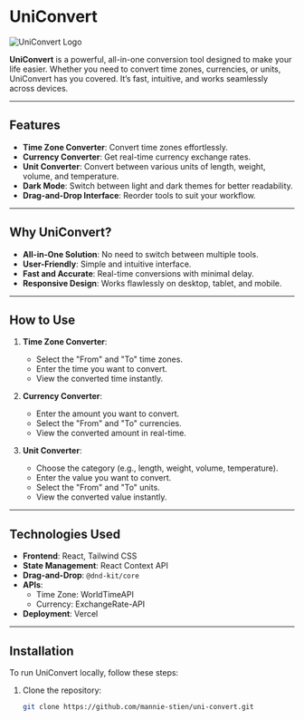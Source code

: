 # UniConvert

![UniConvert Logo](public/logo.png)

**UniConvert** is a powerful, all-in-one conversion tool designed to make your life easier. Whether you need to convert time zones, currencies, or units, UniConvert has you covered. It’s fast, intuitive, and works seamlessly across devices.

<!-- 👉 [Live Demo](https://UniConvert.app) -->

---

## Features

- **Time Zone Converter**: Convert time zones effortlessly.
- **Currency Converter**: Get real-time currency exchange rates.
- **Unit Converter**: Convert between various units of length, weight, volume, and temperature.
- **Dark Mode**: Switch between light and dark themes for better readability.
- **Drag-and-Drop Interface**: Reorder tools to suit your workflow.

---

## Why UniConvert?

- **All-in-One Solution**: No need to switch between multiple tools.
- **User-Friendly**: Simple and intuitive interface.
- **Fast and Accurate**: Real-time conversions with minimal delay.
- **Responsive Design**: Works flawlessly on desktop, tablet, and mobile.

---

## How to Use

1. **Time Zone Converter**:
   - Select the "From" and "To" time zones.
   - Enter the time you want to convert.
   - View the converted time instantly.

2. **Currency Converter**:
   - Enter the amount you want to convert.
   - Select the "From" and "To" currencies.
   - View the converted amount in real-time.

3. **Unit Converter**:
   - Choose the category (e.g., length, weight, volume, temperature).
   - Enter the value you want to convert.
   - Select the "From" and "To" units.
   - View the converted value instantly.

---

## Technologies Used

- **Frontend**: React, Tailwind CSS
- **State Management**: React Context API
- **Drag-and-Drop**: `@dnd-kit/core`
- **APIs**:
  - Time Zone: WorldTimeAPI
  - Currency: ExchangeRate-API
- **Deployment**: Vercel

---

## Installation

To run UniConvert locally, follow these steps:

1. Clone the repository:
   ```bash
   git clone https://github.com/mannie-stien/uni-convert.git

